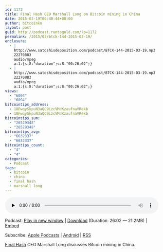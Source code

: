 ```yaml
---
id: 1172
title: Final Hash CEO Marshall Long on Bitcoin mining in China
date: 2015-03-19T06:40:44+00:00
author: bitcoinkn
layout: post
guid: http://podcast.runtogold.com/?p=1172
permalink: /2015/03/btck-144-2015-03-19/
enclosure:
  - |
    http://www.satoshisdeposition.com/podcast/BTCK-144-2015-03-19.mp3
    22270883
    audio/mpeg
    a:1:{s:8:"duration";s:8:"00:26:02";}
  - |
    http://www.satoshisdeposition.com/podcast/BTCK-144-2015-03-19.mp3
    22270883
    audio/mpeg
    a:1:{s:8:"duration";s:8:"00:26:02";}
views:
  - "6094"
  - "6094"
bitcointips_address:
  - 18FwqySkpuN3aQC9izcVMdKzaufnaVRekb
  - 18FwqySkpuN3aQC9izcVMdKzaufnaVRekb
bitcointips_sum:
  - "26529348"
  - "26529348"
bitcointips_avg:
  - "6632337"
  - "6632337"
bitcointips_count:
  - "4"
  - "4"
categories:
  - Podcast
tags:
  - bitcoin
  - china
  - final hash
  - marshall long
---
```

<!--powerpress_player-->

<div class="powerpress_player" id="powerpress_player_5736">
  <audio class="wp-audio-shortcode" id="audio-1172-147" preload="none" style="width: 100%;" controls="controls"><source type="audio/mpeg" src="http://media.blubrry.com/bitcoinruntogold/p/www.satoshisdeposition.com/podcast/BTCK-144-2015-03-19.mp3?_=147" /><a href="http://media.blubrry.com/bitcoinruntogold/p/www.satoshisdeposition.com/podcast/BTCK-144-2015-03-19.mp3">http://media.blubrry.com/bitcoinruntogold/p/www.satoshisdeposition.com/podcast/BTCK-144-2015-03-19.mp3</a></audio>
</div>

<p class="powerpress_links powerpress_links_mp3">
  Podcast: <a href="http://media.blubrry.com/bitcoinruntogold/p/www.satoshisdeposition.com/podcast/BTCK-144-2015-03-19.mp3" class="powerpress_link_pinw" target="_blank" title="Play in new window" onclick="return powerpress_pinw('https://www.bitcoin.kn/?powerpress_pinw=1172-podcast');" rel="nofollow">Play in new window</a> | <a href="http://media.blubrry.com/bitcoinruntogold/s/www.satoshisdeposition.com/podcast/BTCK-144-2015-03-19.mp3" class="powerpress_link_d" title="Download" rel="nofollow" download="BTCK-144-2015-03-19.mp3">Download</a> (Duration: 26:02 &#8212; 21.2MB) | <a href="#" class="powerpress_link_e" title="Embed" onclick="return powerpress_show_embed('1172-podcast');" rel="nofollow">Embed</a>
</p>

<p class="powerpress_embed_box" id="powerpress_embed_1172-podcast" style="display: none;">
  <input id="powerpress_embed_1172-podcast_t" type="text" value="<iframe width=&quot;320&quot; height=&quot;30&quot; src=&quot;https://www.bitcoin.kn/?powerpress_embed=1172-podcast&amp;powerpress_player=mediaelement-audio&quot; frameborder=&quot;0&quot; scrolling=&quot;no&quot;></iframe>" onclick="javascript: this.select();" onfocus="javascript: this.select();" style="width: 70%;" readOnly />
</p>

<p class="powerpress_links powerpress_subscribe_links">
  Subscribe: <a href="https://itunes.apple.com/WebObjects/MZStore.woa/wa/viewPodcast?id=301670981&mt=2&ls=1#episodeGuid=http%3A%2F%2Fpodcast.runtogold.com%2F%3Fp%3D1172" class="powerpress_link_subscribe powerpress_link_subscribe_itunes" title="Subscribe on Apple Podcasts" rel="nofollow">Apple Podcasts</a> | <a href="https://subscribeonandroid.com/www.bitcoin.kn/feed/podcast/" class="powerpress_link_subscribe powerpress_link_subscribe_android" title="Subscribe on Android" rel="nofollow">Android</a> | <a href="https://www.bitcoin.kn/feed/podcast/" class="powerpress_link_subscribe powerpress_link_subscribe_rss" title="Subscribe via RSS" rel="nofollow">RSS</a>
</p>

<a title="final hash" href="http://finalhash.com/" target="_blank">Final Hash</a> CEO Marshall Long discusses Bitcoin mining in China.